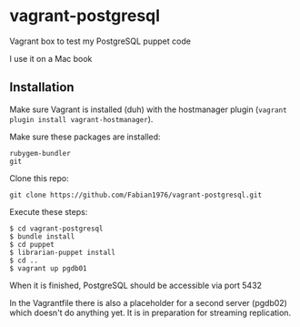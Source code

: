 # vagrant-postgresql
Vagrant box to test my PostgreSQL puppet code

I use it on a Mac book

## Installation
Make sure Vagrant is installed (duh) with the hostmanager plugin (`vagrant plugin install vagrant-hostmanager`).

Make sure these packages are installed:
```
rubygem-bundler
git
```

Clone this repo:
```
git clone https://github.com/Fabian1976/vagrant-postgresql.git
```

Execute these steps:
```
$ cd vagrant-postgresql
$ bundle install
$ cd puppet
$ librarian-puppet install
$ cd ..
$ vagrant up pgdb01
```

When it is finished, PostgreSQL should be accessible via port 5432

In the Vagrantfile there is also a placeholder for a second server (pgdb02) which doesn't do anything yet. It is in preparation for streaming replication.
